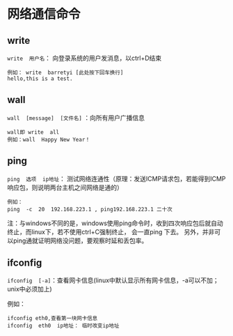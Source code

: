 # 网络通信命令

## write
`write  用户名`： 向登录系统的用户发消息，以ctrl+D结束

    例如： write  barretyi [此处按下回车换行]
    hello,this is a test.

## wall 

`wall  [message]  [文件名]` ：向所有用户广播信息

    wall即 write  all
    例如：wall  Happy New Year！

## ping

`ping  选项  ip地址`： 测试网络连通性（原理：发送ICMP请求包，若能得到ICMP响应包，则说明两台主机之间网络是通的）

    例如：
    ping  -c  20  192.168.223.1 , ping192.168.223.1 二十次

注：与windows不同的是，windows使用ping命令时，收到四次响应包后就自动终止，而linux下，若不使用ctrl+C强制终止，
会一直ping 下去。 另外，并非可以ping通就证明网络没问题，要观察时延和丢包率。


## ifconfig

`ifconfig  [-a]`：查看网卡信息(linux中默认显示所有网卡信息，-a可以不加；unix中必须加上)

例如：

    ifconfig eth0,查看第一块网卡信息
    ifconfig  eth0  ip地址： 临时改变ip地址
